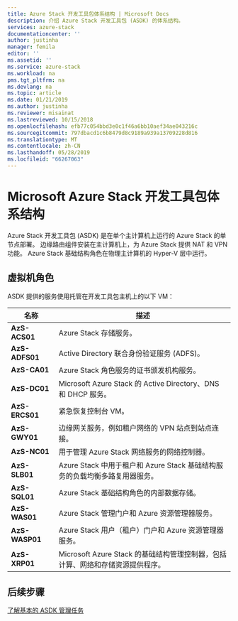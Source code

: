 ```yaml
---
title: Azure Stack 开发工具包体系结构 | Microsoft Docs
description: 介绍 Azure Stack 开发工具包 (ASDK) 的体系结构。
services: azure-stack
documentationcenter: ''
author: justinha
manager: femila
editor: ''
ms.assetid: ''
ms.service: azure-stack
ms.workload: na
pms.tgt_pltfrm: na
ms.devlang: na
ms.topic: article
ms.date: 01/21/2019
ms.author: justinha
ms.reviewer: misainat
ms.lastreviewed: 10/15/2018
ms.openlocfilehash: efb77c054bbd3e0c1f46a6bb10aef34ae043216c
ms.sourcegitcommit: 797dbacd1c6b8479d8c9189a939a13709228d816
ms.translationtype: MT
ms.contentlocale: zh-CN
ms.lasthandoff: 05/28/2019
ms.locfileid: "66267063"
---
```

# <a name="microsoft-azure-stack-development-kit-architecture"></a>Microsoft Azure Stack 开发工具包体系结构
Azure Stack 开发工具包 (ASDK) 是在单个主计算机上运行的 Azure Stack 的单节点部署。 边缘路由组件安装在主计算机上，为 Azure Stack 提供 NAT 和 VPN 功能。 Azure Stack 基础结构角色在物理主计算机的 Hyper-V 层中运行。


## <a name="virtual-machine-roles"></a>虚拟机角色
ASDK 提供的服务使用托管在开发工具包主机上的以下 VM：

| 名称 | 描述 |
| ----- | ----- |
| **AzS-ACS01** | Azure Stack 存储服务。|
| **AzS-ADFS01** | Active Directory 联合身份验证服务 (ADFS)。  |
| **AzS-CA01** | Azure Stack 角色服务的证书颁发机构服务。|
| **AzS-DC01** | Microsoft Azure Stack 的 Active Directory、DNS 和 DHCP 服务。|
| **AzS-ERCS01** | 紧急恢复控制台 VM。 |
| **AzS-GWY01** | 边缘网关服务，例如租户网络的 VPN 站点到站点连接。|
| **AzS-NC01** | 用于管理 Azure Stack 网络服务的网络控制器。  |
| **AzS-SLB01** | Azure Stack 中用于租户和 Azure Stack 基础结构服务的负载均衡多路复用器服务。  |
| **AzS-SQL01** | Azure Stack 基础结构角色的内部数据存储。  |
| **AzS-WAS01** | Azure Stack 管理门户和 Azure 资源管理器服务。|
| **AzS-WASP01**| Azure Stack 用户（租户）门户和 Azure 资源管理器服务。|
| **AzS-XRP01** | Microsoft Azure Stack 的基础结构管理控制器，包括计算、网络和存储资源提供程序。|


## <a name="next-steps"></a>后续步骤
[了解基本的 ASDK 管理任务](asdk-admin-basics.md)
